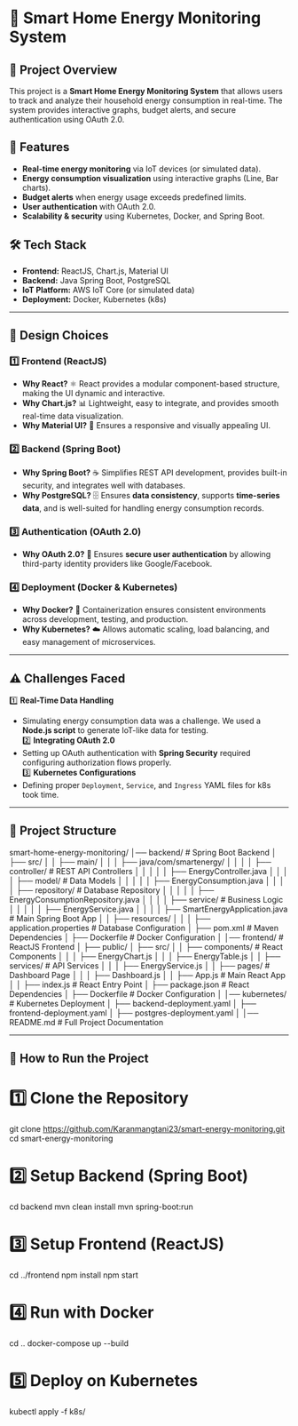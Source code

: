 # 🔋 Smart Home Energy Monitoring System  

## 📜 Project Overview  
This project is a **Smart Home Energy Monitoring System** that allows users to track and analyze their household energy consumption in real-time. The system provides interactive graphs, budget alerts, and secure authentication using OAuth 2.0.  

## 🚀 Features  
- **Real-time energy monitoring** via IoT devices (or simulated data).  
- **Energy consumption visualization** using interactive graphs (Line, Bar charts).  
- **Budget alerts** when energy usage exceeds predefined limits.  
- **User authentication** with OAuth 2.0.  
- **Scalability & security** using Kubernetes, Docker, and Spring Boot.  

## 🛠️ Tech Stack  
- **Frontend:** ReactJS, Chart.js, Material UI  
- **Backend:** Java Spring Boot, PostgreSQL  
- **IoT Platform:** AWS IoT Core (or simulated data)  
- **Deployment:** Docker, Kubernetes (k8s)  

---

## 📐 **Design Choices**  

### **1️⃣ Frontend (ReactJS)**  
- **Why React?** ⚛️ React provides a modular component-based structure, making the UI dynamic and interactive.  
- **Why Chart.js?** 📊 Lightweight, easy to integrate, and provides smooth real-time data visualization.  
- **Why Material UI?** 🎨 Ensures a responsive and visually appealing UI.  

### **2️⃣ Backend (Spring Boot)**  
- **Why Spring Boot?** ☕ Simplifies REST API development, provides built-in security, and integrates well with databases.  
- **Why PostgreSQL?** 🗄️ Ensures **data consistency**, supports **time-series data**, and is well-suited for handling energy consumption records.  

### **3️⃣ Authentication (OAuth 2.0)**  
- **Why OAuth 2.0?** 🔐 Ensures **secure user authentication** by allowing third-party identity providers like Google/Facebook.  

### **4️⃣ Deployment (Docker & Kubernetes)**  
- **Why Docker?** 🐳 Containerization ensures consistent environments across development, testing, and production.  
- **Why Kubernetes?** ☁️ Allows automatic scaling, load balancing, and easy management of microservices.  

---

## ⚠️ **Challenges Faced**  
1️⃣ **Real-Time Data Handling**  
   - Simulating energy consumption data was a challenge. We used a **Node.js script** to generate IoT-like data for testing.  
2️⃣ **Integrating OAuth 2.0**  
   - Setting up OAuth authentication with **Spring Security** required configuring authorization flows properly.  
3️⃣ **Kubernetes Configurations**  
   - Defining proper `Deployment`, `Service`, and `Ingress` YAML files for k8s took time.  

---

## 📂 **Project Structure**  

smart-home-energy-monitoring/
│── backend/                     # Spring Boot Backend
│   ├── src/
│   │   ├── main/
│   │   │   ├── java/com/smartenergy/
│   │   │   │   ├── controller/       # REST API Controllers
│   │   │   │   │   ├── EnergyController.java
│   │   │   │   ├── model/            # Data Models
│   │   │   │   │   ├── EnergyConsumption.java
│   │   │   │   ├── repository/       # Database Repository
│   │   │   │   │   ├── EnergyConsumptionRepository.java
│   │   │   │   ├── service/          # Business Logic
│   │   │   │   │   ├── EnergyService.java
│   │   │   │   ├── SmartEnergyApplication.java  # Main Spring Boot App
│   │   ├── resources/
│   │   │   ├── application.properties  # Database Configuration
│   ├── pom.xml                         # Maven Dependencies
│   ├── Dockerfile                       # Docker Configuration
│
│── frontend/                     # ReactJS Frontend
│   ├── public/
│   ├── src/
│   │   ├── components/            # React Components
│   │   │   ├── EnergyChart.js
│   │   │   ├── EnergyTable.js
│   │   ├── services/              # API Services
│   │   │   ├── EnergyService.js
│   │   ├── pages/              # Dashboard Page
│   │   │   ├── Dashboard.js
│   │   ├── App.js                 # Main React App
│   │   ├── index.js               # React Entry Point
│   ├── package.json               # React Dependencies
│   ├── Dockerfile                 # Docker Configuration
│
│── kubernetes/                    # Kubernetes Deployment
│   ├── backend-deployment.yaml
│   ├── frontend-deployment.yaml
│   ├── postgres-deployment.yaml
│
│── README.md                       # Full Project Documentation

---

## 🚀 **How to Run the Project**  

# 1️⃣ Clone the Repository
git clone https://github.com/Karanmangtani23/smart-energy-monitoring.git
cd smart-energy-monitoring

# 2️⃣ Setup Backend (Spring Boot)
cd backend
mvn clean install
mvn spring-boot:run

# 3️⃣ Setup Frontend (ReactJS)
cd ../frontend
npm install
npm start

# 4️⃣ Run with Docker
cd ..
docker-compose up --build

# 5️⃣ Deploy on Kubernetes
kubectl apply -f k8s/
